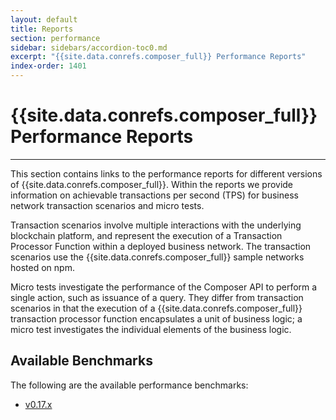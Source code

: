 ```yaml
---
layout: default
title: Reports
section: performance
sidebar: sidebars/accordion-toc0.md
excerpt: "{{site.data.conrefs.composer_full}} Performance Reports"
index-order: 1401
---
```


# {{site.data.conrefs.composer_full}} Performance Reports

---

This section contains links to the performance reports for different versions of {{site.data.conrefs.composer_full}}. Within the reports we provide information on achievable transactions per second (TPS) for business network transaction scenarios and micro tests.

Transaction scenarios involve multiple interactions with the underlying blockchain platform, and represent the execution of a Transaction Processor Function within a deployed business network. The transaction scenarios use the {{site.data.conrefs.composer_full}} sample networks hosted on npm. 

Micro tests investigate the performance of the Composer API to perform a single action, such as issuance of a query. They differ from transaction scenarios in that the execution of a {{site.data.conrefs.composer_full}} transaction processor function encapsulates a unit of business logic; a micro test investigates the individual elements of the business logic.


## Available Benchmarks

The following are the available performance benchmarks:

 - [v0.17.x](./v0.17.x.md)
